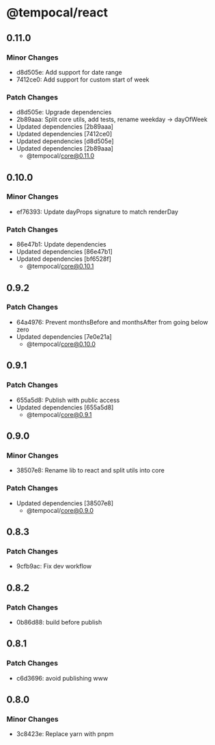 # @tempocal/react

## 0.11.0

### Minor Changes

- d8d505e: Add support for date range
- 7412ce0: Add support for custom start of week

### Patch Changes

- d8d505e: Upgrade dependencies
- 2b89aaa: Split core utils, add tests, rename weekday -> dayOfWeek
- Updated dependencies [2b89aaa]
- Updated dependencies [7412ce0]
- Updated dependencies [d8d505e]
- Updated dependencies [2b89aaa]
  - @tempocal/core@0.11.0

## 0.10.0

### Minor Changes

- ef76393: Update dayProps signature to match renderDay

### Patch Changes

- 86e47b1: Update dependencies
- Updated dependencies [86e47b1]
- Updated dependencies [bf6528f]
  - @tempocal/core@0.10.1

## 0.9.2

### Patch Changes

- 64a4976: Prevent monthsBefore and monthsAfter from going below zero
- Updated dependencies [7e0e21a]
  - @tempocal/core@0.10.0

## 0.9.1

### Patch Changes

- 655a5d8: Publish with public access
- Updated dependencies [655a5d8]
  - @tempocal/core@0.9.1

## 0.9.0

### Minor Changes

- 38507e8: Rename lib to react and split utils into core

### Patch Changes

- Updated dependencies [38507e8]
  - @tempocal/core@0.9.0

## 0.8.3

### Patch Changes

- 9cfb9ac: Fix dev workflow

## 0.8.2

### Patch Changes

- 0b86d88: build before publish

## 0.8.1

### Patch Changes

- c6d3696: avoid publishing www

## 0.8.0

### Minor Changes

- 3c8423e: Replace yarn with pnpm
